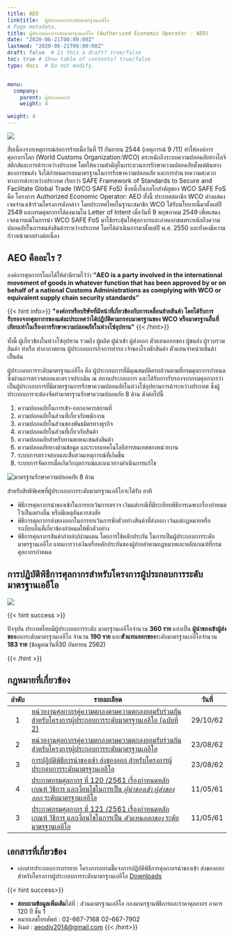 ```yaml
---
title: AEO
linktitle:  ผู้ประกอบการระดับมาตรฐานเออีโอ 
# Page metadata.
title: ผู้ประกอบการระดับมาตรฐานเออีโอ (Authorized Economic Operator - AEO)
date: "2020-06-21T00:00:00Z"
lastmod: "2020-06-21T00:00:00Z"
draft: false  # Is this a draft? true/false
toc: true # Show table of contents? true/false
type: docs  # Do not modify.


menu:
  company:
    parent: ผู้ประกอบการ
    weight: 4

weight: 4
---
```




![](https://github.com/yosarawut/KnowledgeCenter/raw/master/img/AEO.png)

สืบเนื่องจากเหตุการณ์ก่อการร้ายเมื่อวันที่ 11 กันยายน 2544 (เหตุการณ์ 9 /11) ทำให้องค์การศุลกากรโลก (World Customs Organization:WCO) ตระหนักถึงระบบความปลอดภัยทางโลจิสติกส์และการค้าระหว่างประเทศ โดยให้ความสำคัญในกระบวนการรักษาความปลอดภัยตั้งแต่ต้นทางของการขนส่ง จึงได้กำหนดกรอบมาตรฐานในการรักษาความปลอดภัย และการอำนวยความสะดวกทางการค้าระหว่างประเทศ เรียกว่า SAFE Framework of Standards to Secure and Facilitate Global Trade (WCO SAFE FoS) ซึ่งหนึ่งในกลไกสำคัญของ WCO SAFE FoS คือ โครงการ Authorized Economic Operator: AEO ทั้งนี้ ประเทศสมาชิก WCO ต่างแสดงเจตจำนงเข้าร่วมโครงการดังกล่าว โดยประเทศไทยในฐานะสมาชิก WCO ได้รับนโยบายนี้มาตั้งแต่ปี 2549 และกรมศุลกากรได้ลงนามใน Letter of Intent เมื่อวันที่ 9 พฤษภาคม 2549 เพื่อแสดงเจตนารมณ์ในการนำ WCO SAFE FoS มาใช้กระตุ้นให้ศุลกากรและภาคเอกชนตระหนักถึงความปลอดภัยในการขนส่งสินค้าระหว่างประเทศ โดยได้ดำเนินการมาตั้งแต่ปี พ.ศ. 2550 และยังคงมีความก้าวหน้ามาอย่างต่อเนื่อง
  
## AEO คืออะไร ?

องค์การศุลกากรโลกได้ให้คำนิยามไว้ว่า **“AEO is a party involved in the international movement of goods in whatever function that has been approved by or on behalf of a national Customs Administrations as complying with WCO or equivalent supply chain security standards”**

{{< hint info>}}
  **"องค์กรหรือบริษัทที่มีหน้าที่เกี่ยวข้องกับการเคลื่อนย้ายสินค้า โดยได้รับการรับรองจากศุลกากรของแต่ละประเทศว่าได้ปฏิบัติตามกรอบมาตรฐานของ WCO หรือมาตรฐานอื่นที่เทียบเท่าในเรื่องการรักษาความปลอดภัยในห่วงโซ่อุปทาน"**
 {{< /hint>}}

 ทั้งนี้ ผู้เกี่ยวข้องในห่วงโซ่อุปทาน รวมถึง ผู้ผลิต ผู้นำเข้า ผู้ส่งออก ตัวแทนออกของ ผู้ขนส่ง ผู้รวบรวมสินค้า ท่าเรือ ท่าอากาศยาน ผู้ประกอบการกิจการท่ารถ เจ้าของโรงพักสินค้า ตัวแทนจำหน่ายสินค้า เป็นต้น



ผู้ประกอบการระดับมาตรฐานเออีโอ คือ ผู้ประกอบการที่มีคุณสมบัติครบถ้วนตามที่กรมศุลกากรกำหนด ซึ่งผ่านการตรวจสอบและตรวจประเมิน ณ สถานประกอบการ และได้รับการรับรองจากกรมศุลกากรว่าเป็นผู้ประกอบการที่มีมาตรฐานการรักษาความปลอดภัยในห่วงโซ่อุปทานการค้าระหว่างประเทศ ซึ่งผู้ประกอบการจะต้องจัดทำมาตรฐานรักษาความปลอดภัย 8 ด้าน ดังต่อไปนี้

1. ความปลอดภัยในการเข้า-ออกอาคารสถานที่
2. ความปลอดภัยในส่วนที่เกี่ยวกับพนักงาน
3. ความปลอดภัยในส่วนของพันธมิตรทางธุรกิจ
4. ความปลอดภัยในส่วนที่เกี่ยวกับสินค้า
5. ความปลอดภัยสำหรับยานพาหนะขนส่งสินค้า
6. ความปลอดภัยทางด้านข้อมูล และระบบเทคโนโลยีสารสนเทศของหน่วยงาน
7. ระบบการตรวจสอบและสืบสวนเหตุการณ์ที่เกิดขึ้น
8. ระบบการจัดการเมื่อเกิดวิกฤตการณ์และแนวทางดำเนินการแก้ไข

![มาตรฐานรักษาความปลอดภัย 8 ด้าน](http://aeo.customs.go.th/data_files/27550f638db1f32374d4c52b235a59bb.jpg)


สำหรับสิทธิพิเศษที่ผู้ประกอบการระดับมาตรฐานเออีโอจะได้รับ อาทิ

- พิธีการศุลกากรนำของเข้าในการยกเว้นการตรวจ เว้นแต่กรณีที่มีระเบียบพิธีการเฉพาะเรื่องกำหนดไว้เป็นอย่างอื่น หรือมีเหตุอันควรสงสัย
- พิธีการศุลกากรส่งของออกในการยกเว้นการชักตัวอย่างสินค้าที่ส่งออก เว้นแต่กฎหมายหรือระเบียบอื่นที่เกี่ยวข้องกำหนดให้ชักตัวอย่าง
- พิธีการศุลกากรสินค้าถ่ายลำ/ผ่านแดน โดยการใช้หลักประกัน ในการเป็นผู้ประกอบการระดับมาตรฐานเออีโอ แทนการวางเงินหรือหลักประกันของผู้ถ่ายลำตามกฎหมายและหลักเกณฑ์ที่กรมศุลกากรกำหนด

## การปฏิบัติพิธีการศุลกากรสำหรับโครงการผู้ประกอบการระดับมาตรฐานเออีโอ

![](http://aeo.customs.go.th/data_files/e79da1ff69cdee3d7cc8e6634531619b.png)

{{< hint success >}}

ปัจจุบัน ประเทศไทยมีผู้ประกอบการระดับ มาตรฐานเออีโอจำนวน **360 ราย** แบ่งเป็น **ผู้นำของเข้าผู้ส่งของ**ออกระดับมาตรฐานเออีโอ จำนวน **190 ราย** และ**ตัวแทนออกของ**ระดับมาตรฐานเออีโอจำนวน **183 ราย** (ข้อมูลณวันที่30 กันยายน 2562)

{{< /hint >}}
## กฎหมายที่เกี่ยวข้อง

|ลำดับ  |รายละเอียด|วันที่ |
|:----:|----------------|:-------------:|
|1| [หน่วยงานศุลกากรคู่ความตกลงตามความตกลงยอมรับร่วมกัน สำหรับโครงการผู้ประกอบการระดับมาตรฐานเออีโอ (ฉบับที่ 2)](http://aeo.customs.go.th/cont_strc_announce.php?lang=th&top_menu=menu_homepage&current_id=14232b324147505f46)|29/10/62|
|2 |[หน่วยงานศุลกากรคู่ความตกลงตามความตกลงยอมรับร่วมกัน สำหรับโครงการผู้ประกอบการระดับมาตรฐานเออีโอ](http://aeo.customs.go.th/cont_strc_announce.php?lang=th&top_menu=menu_homepage&current_id=14232b324146505f46)|23/08/62|
|3 |[การปฏิบัติพิธีการนำของเข้า ส่งของออก สำหรับโครงการผู้ประกอบการระดับมาตรฐานเออีโอ](http://aeo.customs.go.th/cont_strc_announce.php?lang=th&top_menu=menu_homepage&current_id=14232b324146505e4e)|23/08/62|
|4 |[ประกาศกรมศุลกากร ที่ 120 /2561 เรื่องกำหนดหลักเกณฑ์ วิธีการ และเงื่อนไขในการเป็น *ผู้นำของเข้า ผู้ส่งของออก* ระดับมาตรฐานเออีโอ](http://aeo.customs.go.th/cont_strc_announce.php?lang=th&top_menu=menu_homepage&current_id=142329324148505f4b)|11/05/61|
|3 |[ประกาศกรมศุลกากร ที่ 121 /2561 เรื่องกำหนดหลักเกณฑ์ วิธีการ และเงื่อนไขในการเป็น *ตัวแทนออกของ* ระดับมาตรฐานเออีโอ](http://aeo.customs.go.th/cont_strc_announce.php?lang=th&top_menu=menu_homepage&current_id=142329324149505f46)|11/05/61|


## เอกสารที่เกี่ยวข้อง
- เอกสารประกอบการบรรยาย โครงการอบรมชี้แจงการปฏิบัติพิธีการศุลกากรนำของเข้า ส่งของออก สำหรับโครงการผู้ประกอบการระดับมาตรฐานเออีโอ [Downloads](https://drive.google.com/file/d/1-o94dmo0yd5dyUis0MoiOvnPERW23PqM/view)

{{< hint success>}}
* **สอบถามข้อมูลเพิ่มเติม**ได้ที่ : ส่วนมาตรฐานเออีโอ
กองมาตรฐานพิธีการและราคาศุลกากร อาคาร 120 ปี ชั้น 1
* หมายเลขโทรศัพท์ : 02-667-7168 02-667-7902
* อีเมล์ : aeodiv2014@gmail.com
{{< /hint>}}